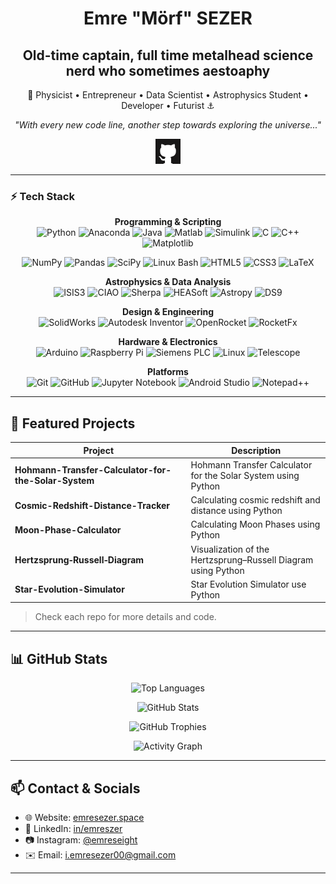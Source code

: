 <div align="center">
  
# Emre "Mörf" SEZER
## Old-time captain, full time metalhead science nerd who sometimes aestoaphy

🚀 Physicist • Entrepreneur • Data Scientist • Astrophysics Student • Developer • Futurist ⚓

<em>"With every new code line, another step towards exploring the universe..."</em>

<img src="https://raw.githubusercontent.com/edent/SuperTinyIcons/master/images/svg/github.svg" width="40" alt="github-logo"/>

---

</div>

### ⚡ Tech Stack  

<div align="center">

**Programming & Scripting**  
![Python](https://img.shields.io/badge/Python-3776AB?style=for-the-badge&logo=python&logoColor=white) ![Anaconda](https://img.shields.io/badge/Anaconda-%2344A833.svg?style=for-the-badge&logo=anaconda&logoColor=white) ![Java](https://img.shields.io/badge/Java-ED8B00?style=for-the-badge&logo=java&logoColor=white) ![Matlab](https://img.shields.io/badge/MATLAB-FF8000?style=for-the-badge&logo=mathworks&logoColor=white) ![Simulink](https://img.shields.io/badge/Simulink-FF8000?style=for-the-badge&logo=mathworks&logoColor=white) ![C](https://img.shields.io/badge/c-%2300599C.svg?style=for-the-badge&logo=c&logoColor=white) ![C++](https://img.shields.io/badge/c++-%2300599C.svg?style=for-the-badge&logo=c%2B%2B&logoColor=white) ![Matplotlib](https://img.shields.io/badge/Matplotlib-%23ffffff.svg?style=for-the-badge&logo=Matplotlib&logoColor=black) 

![NumPy](https://img.shields.io/badge/numpy-%23013243.svg?style=for-the-badge&logo=numpy&logoColor=white) ![Pandas](https://img.shields.io/badge/pandas-%23150458.svg?style=for-the-badge&logo=pandas&logoColor=white) ![SciPy](https://img.shields.io/badge/SciPy-%230C55A5.svg?style=for-the-badge&logo=scipy&logoColor=%white) ![Linux Bash](https://img.shields.io/badge/Bash-4EAA25?style=for-the-badge&logo=gnu-bash&logoColor=white) ![HTML5](https://img.shields.io/badge/HTML5-E34F26?style=for-the-badge&logo=html5&logoColor=white) ![CSS3](https://img.shields.io/badge/CSS3-1572B6?style=for-the-badge&logo=css3&logoColor=white) ![LaTeX](https://img.shields.io/badge/latex-%23008080.svg?style=for-the-badge&logo=latex&logoColor=white) 


**Astrophysics & Data Analysis**  
![ISIS3](https://img.shields.io/badge/ISIS3-2E86C1?style=for-the-badge&logo=nasa&logoColor=white) ![CIAO](https://img.shields.io/badge/CIAO-154360?style=for-the-badge&logo=chandra&logoColor=white) ![Sherpa](https://img.shields.io/badge/Sherpa-1ABC9C?style=for-the-badge&logo=python&logoColor=white) ![HEASoft](https://img.shields.io/badge/HEASoft-6C3483?style=for-the-badge&logo=nasa&logoColor=white) ![Astropy](https://img.shields.io/badge/Astropy-FF6600?style=for-the-badge&logo=python&logoColor=white) ![DS9](https://img.shields.io/badge/DS9-283747?style=for-the-badge&logo=nasa&logoColor=white)


**Design & Engineering**  
![SolidWorks](https://img.shields.io/badge/SolidWorks-FF0000?style=for-the-badge&logo=dassaultsystemes&logoColor=white) ![Autodesk Inventor](https://img.shields.io/badge/Inventor-FC9D03?style=for-the-badge&logo=autodesk&logoColor=white) ![OpenRocket](https://img.shields.io/badge/OpenRocket-FF0000?style=for-the-badge&logo=rocket&logoColor=white) ![RocketFx](https://img.shields.io/badge/Rocket-Fx-00B894?style=for-the-badge)

 
**Hardware & Electronics**  
![Arduino](https://img.shields.io/badge/Arduino-00979D?style=for-the-badge&logo=arduino&logoColor=white) ![Raspberry Pi](https://img.shields.io/badge/Raspberry%20Pi-A22846?style=for-the-badge&logo=raspberrypi&logoColor=white) ![Siemens PLC](https://img.shields.io/badge/Siemens%20PLC-009999?style=for-the-badge&logo=siemens&logoColor=white) ![Linux](https://img.shields.io/badge/Linux-FCC624?style=for-the-badge&logo=linux&logoColor=black) ![Telescope](https://img.shields.io/badge/Telescope-6C3483?style=for-the-badge&logo=fontawesome&logoColor=white)


**Platforms**  
![Git](https://img.shields.io/badge/Git-F05032?style=for-the-badge&logo=git&logoColor=white) ![GitHub](https://img.shields.io/badge/GitHub-181717?style=for-the-badge&logo=github&logoColor=white) ![Jupyter Notebook](https://img.shields.io/badge/Jupyter-F37626?style=for-the-badge&logo=jupyter&logoColor=white) ![Android Studio](https://img.shields.io/badge/Android%20Studio-3DDC84?style=for-the-badge&logo=android&logoColor=white) ![Notepad++](https://img.shields.io/badge/Notepad++-90E59A.svg?style=for-the-badge&logo=notepad%2b%2b&logoColor=black)


</div>


---

## 📂 Featured Projects

| Project | Description |
|---|---|
| **Hohmann-Transfer-Calculator-for-the-Solar-System** | Hohmann Transfer Calculator for the Solar System using Python |
| **Cosmic-Redshift-Distance-Tracker** | Calculating cosmic redshift and distance using Python |
| **Moon-Phase-Calculator** | Calculating Moon Phases using Python |
| **Hertzsprung‑Russell‑Diagram** | Visualization of the Hertzsprung–Russell Diagram using Python |
| **Star-Evolution-Simulator** | Star Evolution Simulator use Python | 


> Check each repo for more details and code.

---

## 📊 GitHub Stats

<p align="center">
  <!-- Top Languages -->
  <img src="https://github-readme-stats.vercel.app/api/top-langs/?username=emresezer&layout=compact&theme=radical" alt="Top Languages"/>
</p>

<p align="center">
  <!-- Genel Stats -->
  <img src="https://github-readme-stats.vercel.app/api?username=emresezer&show_icons=true&theme=radical&count_private=true" alt="GitHub Stats" />
</p>

<p align="center">
  <!-- Trophy Showcase -->
  <img src="https://github-profile-trophy.vercel.app/?username=emresezer&theme=radical&margin-w=10&margin-h=10" alt="GitHub Trophies" />
</p>

<p align="center">
  <!-- Commit Activity Graph -->
  <img src="https://github-readme-activity-graph.vercel.app/graph?username=emresezer&theme=react-dark&hide_border=true" alt="Activity Graph" />
</p>

---


## 📫 Contact & Socials

- 🌐 Website: [emresezer.space](https://emresezer.space)  
- 🔗 LinkedIn: [in/emreszer](https://www.linkedin.com/in/emreszer)  
- 📷 Instagram: [@emreseight](https://www.instagram.com/emreseight)
- ✉️ Email: [i.emresezer00@gmail.com](mailto:i.emresezer00@gmail.com)

---
